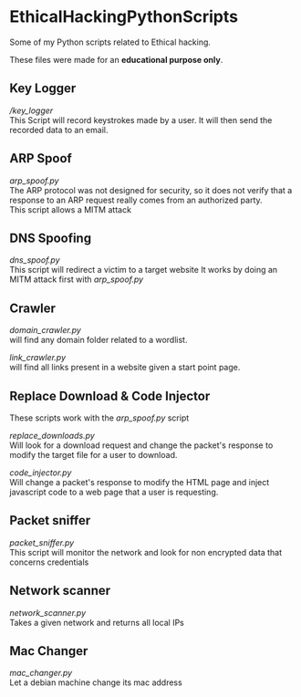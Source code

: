 # EthicalHackingPythonScripts
Some of my Python scripts related to Ethical hacking.

These files were made for an **educational purpose only**.

## Key Logger
*/key_logger*  
This Script will record keystrokes made by a user.
It will then send the recorded data to an email.

## ARP Spoof
*arp_spoof.py*  
The ARP protocol was not designed for security,
so it does not verify that a response to an ARP request really comes from an authorized party.  
This script allows a MITM attack

## DNS Spoofing
*dns_spoof.py*  
This script will redirect a victim to a target website
It works by doing an MITM attack first with *arp_spoof.py*

## Crawler
*domain_crawler.py*  
will find any domain folder related to a wordlist.

*link_crawler.py*   
will find all links present in a website given a start point page.  

## Replace Download & Code Injector
These scripts work with the *arp_spoof.py* script

*replace_downloads.py*  
Will look for a download request and change the packet's response to modify the target file for a user to download.

*code_injector.py*  
Will change a packet's response to modify the HTML page and inject javascript code to a web page that a user is requesting.

## Packet sniffer
*packet_sniffer.py*  
This script will monitor the network and look for non encrypted data that concerns credentials

## Network scanner
*network_scanner.py*  
Takes a given network and returns all local IPs

## Mac Changer
*mac_changer.py*  
Let a debian machine change its mac address
